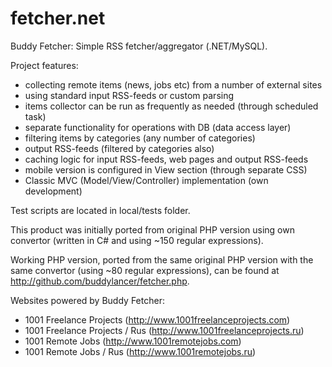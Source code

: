 # fetcher.net
Buddy Fetcher: Simple RSS fetcher/aggregator (.NET/MySQL).

Project features:
- collecting remote items (news, jobs etc) from a number of external sites
- using standard input RSS-feeds or custom parsing
- items collector can be run as frequently as needed (through scheduled task)
- separate functionality for operations with DB (data access layer)
- filtering items by categories (any number of categories)
- output RSS-feeds (filtered by categories also)
- caching logic for input RSS-feeds, web pages and output RSS-feeds
- mobile version is configured in View section (through separate CSS)
- Classic MVC (Model/View/Controller) implementation (own development)

Test scripts are located in local/tests folder.

This product was initially ported from original PHP version using own convertor (written in C# and using ~150 regular expressions).

Working PHP version, ported from the same original PHP version with the same convertor (using ~80 regular expressions), can be found at http://github.com/buddylancer/fetcher.php.


Websites powered by Buddy Fetcher:
- 1001 Freelance Projects (http://www.1001freelanceprojects.com)
- 1001 Freelance Projects / Rus (http://www.1001freelanceprojects.ru)
- 1001 Remote Jobs (http://www.1001remotejobs.com)
- 1001 Remote Jobs / Rus (http://www.1001remotejobs.ru)
